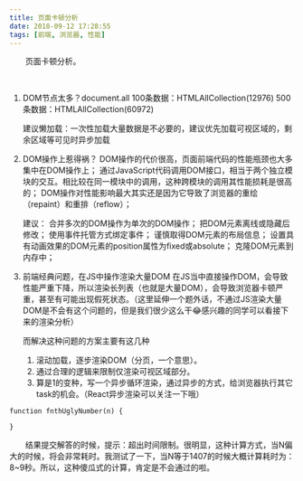 ```yaml
---
title: 页面卡顿分析
date: 2018-09-12 17:28:55
tags: [前端, 浏览器, 性能]
---
```


&emsp;&emsp;页面卡顿分析。

<!--more-->

&emsp;&emsp;

1. DOM节点太多？document.all
    100条数据：HTMLAllCollection(12976)
    500条数据：HTMLAllCollection(60972)

    建议懒加载：一次性加载大量数据是不必要的，建议优先加载可视区域的，剩余区域等可见时异步加载
    
2. DOM操作上惹得祸？
    DOM操作的代价很高，页面前端代码的性能瓶颈也大多集中在DOM操作上；
    通过JavaScript代码调用DOM接口，相当于两个独立模块的交互。相比较在同一模块中的调用，这种跨模块的调用其性能损耗是很高的；
    DOM操作对性能影响最大其实还是因为它导致了浏览器的重绘（repaint）和重排（reflow）；

    建议：
    合并多次的DOM操作为单次的DOM操作；
    把DOM元素离线或隐藏后修改；
    使用事件托管方式绑定事件；
    谨慎取得DOM元素的布局信息；
    设置具有动画效果的DOM元素的position属性为fixed或absolute；
    克隆DOM元素到内存中；

3. 前端经典问题，在JS中操作渲染大量DOM
    在JS当中直接操作DOM，会导致性能严重下降，所以渲染长列表（也就是大量DOM），会导致浏览器卡顿严重，甚至有可能出现假死状态。（这里延伸一个题外话，不通过JS渲染大量DOM是不会有这个问题的，但是我们很少这么干😂感兴趣的同学可以看接下来的渲染分析）

    而解决这种问题的方案主要有这几种

    1. 滚动加载，逐步渲染DOM（分页，一个意思）。
    2. 通过合理的逻辑来限制仅渲染可视区域部分。
    3. 算是1的变种，写一个异步循环渲染，通过异步的方式，给浏览器执行其它task的机会。（React异步渲染可以关注一下哦）

```
function fnthUglyNumber(n) {
   
}
```
&emsp;&emsp;结果提交解答的时候，提示：超出时间限制。很明显，这种计算方式，当N偏大的时候，将会非常耗时。我测试了一下，当N等于1407的时候大概计算耗时为：8~9秒。所以，这种傻瓜式的计算，肯定是不会通过的啦。

